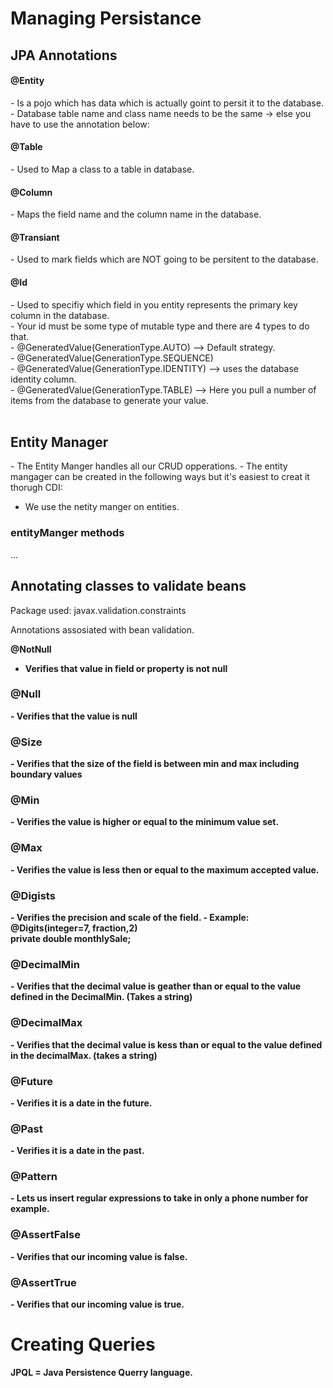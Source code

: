 <h1>Managing Persistance</h1>

<h2>JPA Annotations</h2>

<h4>@Entity</h4>
- Is a pojo which has data which is actually goint to persit it to the database.
- Database table name and class name needs to be the same -> else you have to use the annotation below:

<h4>@Table</h4>
- Used to Map a class to a table in database.

<h4>@Column</h4>
- Maps the field name and the column name in the database.

<h4>@Transiant</h4>
- Used to mark fields which are NOT going to be persitent to the database.

<h4>@Id</h4>
- Used to specifiy which field in you entity represents the primary key column in the database. <br>
- Your id must be some type of mutable type and there are 4 types to do that. <br>
    - @GeneratedValue(GenerationType.AUTO) --> Default strategy. <br>
    - @GeneratedValue(GenerationType.SEQUENCE) <br>
    - @GeneratedValue(GenerationType.IDENTITY) --> uses the database identity column. <br>
    - @GeneratedValue(GenerationType.TABLE) --> Here you pull a number of items from the database to generate your value. <br>

<br>
<h2>Entity Manager</h2>
- The Entity Manger handles all our CRUD opperations.
- The entity mangager can be created in the following ways but it's easiest to creat it thorugh CDI:

- We use the netity manger on entities.

<h3>entityManger methods</h3>
...

<br>
<h2>Annotating classes to validate beans</h2>
Package used:
javax.validation.constraints

Annotations assosiated with bean validation.<br>

<b><p>@NotNull</p><b>
- Verifies that value in field or property is not null

<h3>@Null</h3>
- Verifies that the value is null

<h3>@Size</h3>
- Verifies that the size of the field is between min and max including boundary values

<h3>@Min</h3>
- Verifies the value is higher or equal to the minimum value set.

<h3>@Max</h3>
- Verifies the value is less then or equal to the maximum accepted value.

<h3>@Digists</h3>
- Verifies the precision and scale of the field.
- Example: <br>
@Digits(integer=7, fraction,2) <br>
private double monthlySale;

<h3>@DecimalMin</h3>
- Verifies that the decimal value is geather than or equal to the value defined in the DecimalMin. (Takes a string)

<h3>@DecimalMax</h3>
- Verifies that the decimal value is kess than or equal to the value defined in the decimalMax. (takes a string)

<h3>@Future</h3>
- Verifies it is a date in the future.
<h3>@Past</h3>
- Verifies it is a date in the past.

<h3>@Pattern</h3>
- Lets us insert regular expressions to take in only a phone number for example.

<h3>@AssertFalse</h3>
- Verifies that our incoming value is false.

<h3>@AssertTrue</h3>
- Verifies that our incoming value is true.

<br>
<h1>Creating Queries</h1>

JPQL = Java Persistence Querry language.
